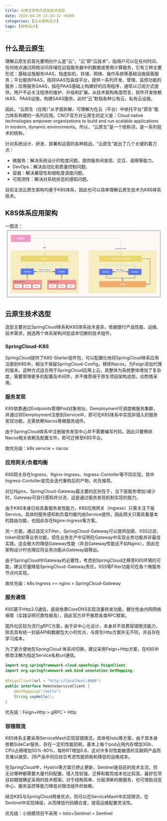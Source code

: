 ```yaml
---
title: 云原生架构介绍及技术选型
date: 2024-04-29 13:34:12 +0800
categories: [企业架构设计]
tags: [架构设计]
---
```


## 什么是云原生
理解云原生前首先要明白什么是“云”，“云”即“云技术”，指用户可以在任何时间、任何地点通过网络访问存储在远程服务器中的数据或使用计算服务，它有三种主要形式：基础设施服务IAAS，指虚拟机、存储、网络、操作系统等基础设施层面服务；平台服务PAAS，指将IAAS包装成平台，提供一系列开发、管理、监控功能的服务；应用服务SAAS，指在PAAS基础上构建好的应用程序，通常以订阅方式提供，用户不必关注程序的维护、升级和扩展。从技术架构角度而言，软件开发依赖IAAS、PAAS设施，构建SAAS服务，此时“云”默指各种公有云、私有云设施。

因此，“云原生（应用）”从字面拆解，可理解为在云（平台）中依托平台“原生”能力体系构建的一系列应用。CNCF官方对云原生的定义是：Cloud native technologies empower organizations to build and run scalable applications in modern, dynamic environments。所以，“云原生”是一个统称词，是一系列技术的统称。

针对系统设计、研发、部署和运营的各种挑战，“云原生”提出了几个关键的着力点：
- 微服务：解决系统设计的粒度问题，提供服务间发现、交互、调用等能力。
- DevOps：解决自动化和质量控制问题。
- 容器：解决兼容性和细粒度调度问题。
- 可观测性：解决对系统状态的感知问题。

目前主流云原生架构均基于K8S体系，因此也可以简单理解云原生技术为K8S体系技术。

## K8S体系应用架构
一图流：
![alt text](/assets/img/20240429/image-9.png)

## 云原生技术选型

选型主要对比SpringCloud体系和K8S体系技术差异，依据银行产品性能、运维、技术需求，挑选两个体系架构间低成本切换的技术组件。

### SpringCloud-K8S
SpringCloud提供了K8S-Starter组件包，可以配置化地将SpringCloud体系应用注册到K8S中，相当于保留SpringCloud-Config，移除Nacos，为Feign添加代理的版本。这种方式适合用于SpringCloud应用上云，其整体为系统整体增加了复杂度，需要管理更多的配置及中间件，并不推荐用于原生项目架构选型。应酌情采用。

### 服务发现
K8S依靠通过Endpoints管理Pod对象地址，Demployment可调度微服务集群，并通过将Demployment注册到Service中，即可在K8S体系中实现非侵入的服务发现功能，无需依赖Nacos等微服务组件。

由于SpringCloud体系中注册服务发现中心并不需要编写代码，因此只要移除Nacos相关依赖及配置文件，即可迁移至K8S平台。

故优先级：k8s servcie = nacos

### 应用网关/负载均衡

K8S网关存在Ingress、Nginx-Ingress、Ingress-Contoller等不同实现，其中Ingress-Contoller是完全迭代重构后的产物，优先推荐。

对比Nginx，SpringCloud-Gateway最主要的区别在于，当下层服务增加/减少时，Gateway可自行感知并分流，这是通过服务发现机制实现的能力。

由于K8S本身已经具备服务发现能力，K8S应用网关（Ingress）只需关注下层Service，具体的服务感知和负载均衡均由Service提供，因此网关只需具备基本的路由功能，也因此存在Nginx-Ingress等方案。

另一方面，通过自定义Filter，SpringCloud-Gateway可以提供加密、XSS过滤、token验权等业务功能，但在业务生产中证明在Gateway中实现业务功能并非最佳实践，这会极大的降低Gateway性能（并且Gateway性能远不如Nginx），因此在架构设计时也理应将业务功能从Gateway层移出。

由于SpringCloud中Gateway的必要性，考虑到SpringCloud迁移至K8S环境的可能，建议尽量降低SpringCloud-Gateway责任，XSS等Filter功能可在各个微服务节点内实现。

故优先级：k8s Ingress >= nginx > SpringCloud-Gateway

### 服务通信

K8S基于Http2.0通信，底层依靠CoreDNS实现流量转发功能，健壮性由内网网络保障（实践证明可靠性极高），因此官方并不推荐各类RPC框架。

国外社区较为流行gRPC方案，由于非中心化设计，本身并不具费容错限流能力，除去具有统一封装API和数据包大小的优点，与原生Http方案并无不同，并且存在学习成本。

为了更方便地在SpringCloud 体系间切换，建议采用Feign+Http方案，在K8S中修改注解为指定Service名称url通信。
```java
import org.springframework.cloud.openfeign.FeignClient;
import org.springframework.web.bind.annotation.GetMapping;

@FeignClient(url = "http://localhost:8080")
public interface RemoteServiceClient {
    @GetMapping("/hello")
    String sayHello();
}
```

优先级：Feign+Http > gRPC = Http

### 容错限流

K8S体系主要采用ServiceMash实现容错限流，具体有Istio等方案，由于其本身依赖SideCar服务，存在一定的性能损耗，基本上每个pod占用内存增加3Gb，CPU占用增加50%-80%，每秒RT增加0.8，这对许多对性能敏感的互联网产品而言难以接受，2B产品中则应综合考虑性能损耗和降低的运维成本。

在SpringCloud中，Hystrix等方案已停止更新，Sentinel是目前的技术主流，但无论哪种都需要大量代码配置，侵入性较强，迁移和裁剪成本也比较高，最好在项目初期就确定采用的技术框架。对于结构简单、分层清晰的微服务，也可借助消息中心、服务监控等能力降低对限流组件的依赖。

结合K8S与SpringCloud两者优点，则可以在ServiceMash中实现限流，在Sentinel中实现降级，从而降低代码耦合度，提高运维配置灵活性。

优先级：小规模项目不采用 > Istio+Sentinel > Sentinel
